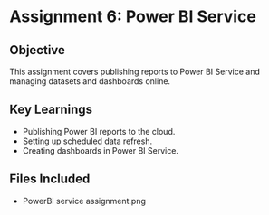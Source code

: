 # Assignment 6: Power BI Service

## Objective
This assignment covers publishing reports to Power BI Service and managing datasets and dashboards online.

## Key Learnings
- Publishing Power BI reports to the cloud.
- Setting up scheduled data refresh.
- Creating dashboards in Power BI Service.

## Files Included
- PowerBI service assignment.png

